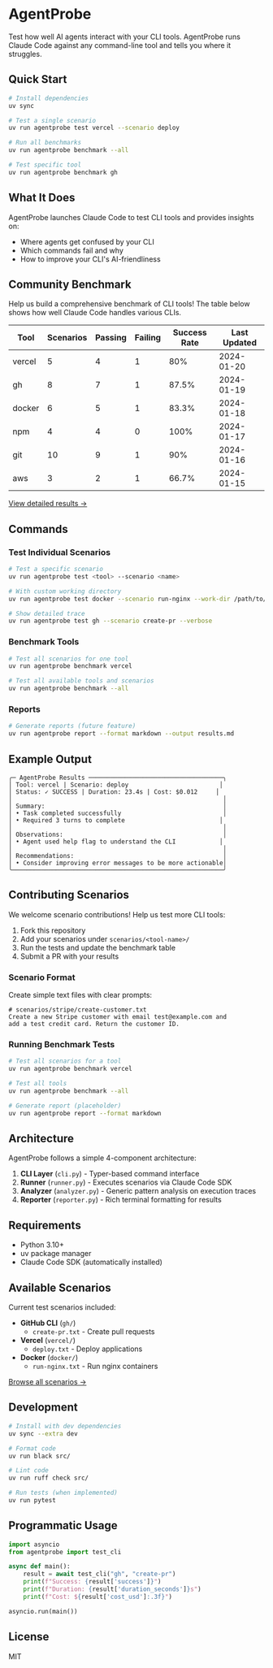 # AgentProbe

Test how well AI agents interact with your CLI tools. AgentProbe runs Claude Code against any command-line tool and tells you where it struggles.

## Quick Start

```bash
# Install dependencies
uv sync

# Test a single scenario
uv run agentprobe test vercel --scenario deploy

# Run all benchmarks
uv run agentprobe benchmark --all

# Test specific tool
uv run agentprobe benchmark gh
```

## What It Does

AgentProbe launches Claude Code to test CLI tools and provides insights on:
- Where agents get confused by your CLI
- Which commands fail and why
- How to improve your CLI's AI-friendliness

## Community Benchmark

Help us build a comprehensive benchmark of CLI tools! The table below shows how well Claude Code handles various CLIs.

| Tool | Scenarios | Passing | Failing | Success Rate | Last Updated |
|------|-----------|---------|---------|--------------|--------------|
| vercel | 5 | 4 | 1 | 80% | 2024-01-20 |
| gh | 8 | 7 | 1 | 87.5% | 2024-01-19 |
| docker | 6 | 5 | 1 | 83.3% | 2024-01-18 |
| npm | 4 | 4 | 0 | 100% | 2024-01-17 |
| git | 10 | 9 | 1 | 90% | 2024-01-16 |
| aws | 3 | 2 | 1 | 66.7% | 2024-01-15 |

[View detailed results →](scenarios/RESULTS.md)

## Commands

### Test Individual Scenarios

```bash
# Test a specific scenario
uv run agentprobe test <tool> --scenario <name>

# With custom working directory
uv run agentprobe test docker --scenario run-nginx --work-dir /path/to/project

# Show detailed trace
uv run agentprobe test gh --scenario create-pr --verbose
```

### Benchmark Tools

```bash
# Test all scenarios for one tool
uv run agentprobe benchmark vercel

# Test all available tools and scenarios
uv run agentprobe benchmark --all
```

### Reports

```bash
# Generate reports (future feature)
uv run agentprobe report --format markdown --output results.md
```

## Example Output

```
╭─ AgentProbe Results ─────────────────────────────────────╮
│ Tool: vercel | Scenario: deploy                         │
│ Status: ✓ SUCCESS | Duration: 23.4s | Cost: $0.012     │
│                                                          │
│ Summary:                                                 │
│ • Task completed successfully                            │
│ • Required 3 turns to complete                          │
│                                                          │
│ Observations:                                            │
│ • Agent used help flag to understand the CLI            │
│                                                          │
│ Recommendations:                                         │
│ • Consider improving error messages to be more actionable│
╰──────────────────────────────────────────────────────────╯
```

## Contributing Scenarios

We welcome scenario contributions! Help us test more CLI tools:

1. Fork this repository
2. Add your scenarios under `scenarios/<tool-name>/`
3. Run the tests and update the benchmark table
4. Submit a PR with your results

### Scenario Format

Create simple text files with clear prompts:

```
# scenarios/stripe/create-customer.txt
Create a new Stripe customer with email test@example.com and
add a test credit card. Return the customer ID.
```

### Running Benchmark Tests

```bash
# Test all scenarios for a tool
uv run agentprobe benchmark vercel

# Test all tools
uv run agentprobe benchmark --all

# Generate report (placeholder)
uv run agentprobe report --format markdown
```

## Architecture

AgentProbe follows a simple 4-component architecture:

1. **CLI Layer** (`cli.py`) - Typer-based command interface
2. **Runner** (`runner.py`) - Executes scenarios via Claude Code SDK  
3. **Analyzer** (`analyzer.py`) - Generic pattern analysis on execution traces
4. **Reporter** (`reporter.py`) - Rich terminal formatting for results

## Requirements

- Python 3.10+
- uv package manager
- Claude Code SDK (automatically installed)

## Available Scenarios

Current test scenarios included:

- **GitHub CLI** (`gh/`)
  - `create-pr.txt` - Create pull requests
- **Vercel** (`vercel/`)
  - `deploy.txt` - Deploy applications
- **Docker** (`docker/`)
  - `run-nginx.txt` - Run nginx containers

[Browse all scenarios →](scenarios/)

## Development

```bash
# Install with dev dependencies
uv sync --extra dev

# Format code
uv run black src/

# Lint code  
uv run ruff check src/

# Run tests (when implemented)
uv run pytest
```

## Programmatic Usage

```python
import asyncio
from agentprobe import test_cli

async def main():
    result = await test_cli("gh", "create-pr")
    print(f"Success: {result['success']}")
    print(f"Duration: {result['duration_seconds']}s") 
    print(f"Cost: ${result['cost_usd']:.3f}")

asyncio.run(main())
```

## License

MIT
